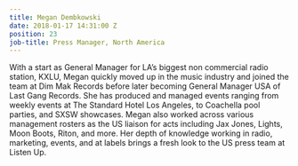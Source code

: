 ```yaml
---
title: Megan Dembkowski
date: 2018-01-17 14:31:00 Z
position: 23
job-title: Press Manager, North America
---
```


With a start as General Manager for LA’s biggest non commercial radio station, KXLU, Megan quickly moved up in the music industry and joined the team at Dim Mak Records before later becoming General Manager USA of Last Gang Records. She has produced and managed events ranging from weekly events at The Standard Hotel Los Angeles, to Coachella pool parties, and SXSW showcases. Megan also worked across  various management rosters as the US liaison for acts including Jax Jones, Lights, Moon Boots, Riton, and more. Her depth of knowledge working in radio, marketing, events, and at labels brings a fresh look to the US press team at Listen Up.